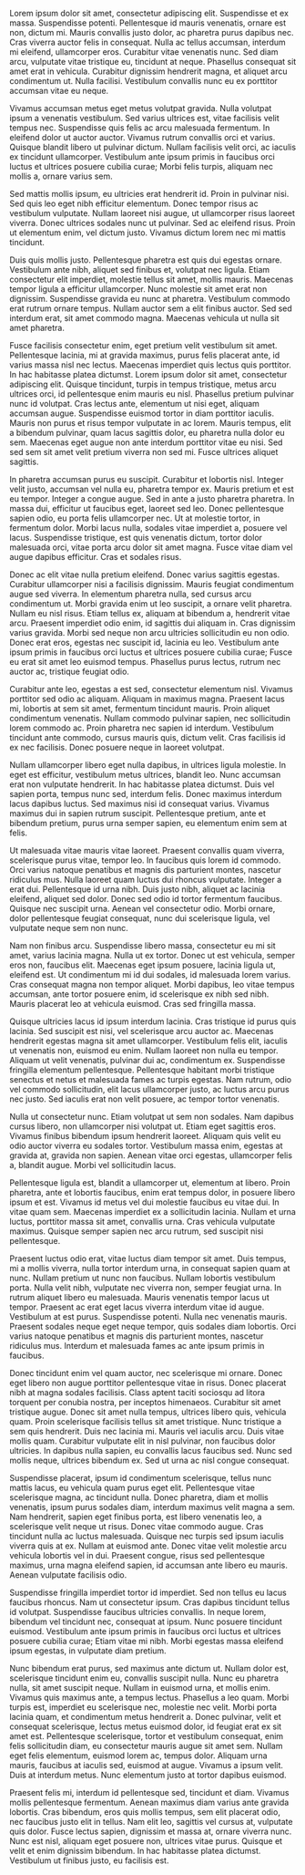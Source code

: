 Lorem ipsum dolor sit amet, consectetur adipiscing elit. Suspendisse et ex massa. Suspendisse potenti. Pellentesque id mauris venenatis, ornare est non, dictum mi. Mauris convallis justo dolor, ac pharetra purus dapibus nec. Cras viverra auctor felis in consequat. Nulla ac tellus accumsan, interdum mi eleifend, ullamcorper eros. Curabitur vitae venenatis nunc. Sed diam arcu, vulputate vitae tristique eu, tincidunt at neque. Phasellus consequat sit amet erat in vehicula. Curabitur dignissim hendrerit magna, et aliquet arcu condimentum ut. Nulla facilisi. Vestibulum convallis nunc eu ex porttitor accumsan vitae eu neque.

Vivamus accumsan metus eget metus volutpat gravida. Nulla volutpat ipsum a venenatis vestibulum. Sed varius ultrices est, vitae facilisis velit tempus nec. Suspendisse quis felis ac arcu malesuada fermentum. In eleifend dolor ut auctor auctor. Vivamus rutrum convallis orci et varius. Quisque blandit libero ut pulvinar dictum. Nullam facilisis velit orci, ac iaculis ex tincidunt ullamcorper. Vestibulum ante ipsum primis in faucibus orci luctus et ultrices posuere cubilia curae; Morbi felis turpis, aliquam nec mollis a, ornare varius sem.

Sed mattis mollis ipsum, eu ultricies erat hendrerit id. Proin in pulvinar nisi. Sed quis leo eget nibh efficitur elementum. Donec tempor risus ac vestibulum vulputate. Nullam laoreet nisi augue, ut ullamcorper risus laoreet viverra. Donec ultrices sodales nunc ut pulvinar. Sed ac eleifend risus. Proin ut elementum enim, vel dictum justo. Vivamus dictum lorem nec mi mattis tincidunt.

Duis quis mollis justo. Pellentesque pharetra est quis dui egestas ornare. Vestibulum ante nibh, aliquet sed finibus et, volutpat nec ligula. Etiam consectetur elit imperdiet, molestie tellus sit amet, mollis mauris. Maecenas tempor ligula a efficitur ullamcorper. Nunc molestie sit amet erat non dignissim. Suspendisse gravida eu nunc at pharetra. Vestibulum commodo erat rutrum ornare tempus. Nullam auctor sem a elit finibus auctor. Sed sed interdum erat, sit amet commodo magna. Maecenas vehicula ut nulla sit amet pharetra.

Fusce facilisis consectetur enim, eget pretium velit vestibulum sit amet. Pellentesque lacinia, mi at gravida maximus, purus felis placerat ante, id varius massa nisl nec lectus. Maecenas imperdiet quis lectus quis porttitor. In hac habitasse platea dictumst. Lorem ipsum dolor sit amet, consectetur adipiscing elit. Quisque tincidunt, turpis in tempus tristique, metus arcu ultrices orci, id pellentesque enim mauris eu nisl. Phasellus pretium pulvinar nunc id volutpat. Cras lectus ante, elementum ut nisi eget, aliquam accumsan augue. Suspendisse euismod tortor in diam porttitor iaculis. Mauris non purus et risus tempor vulputate in ac lorem. Mauris tempus, elit a bibendum pulvinar, quam lacus sagittis dolor, eu pharetra nulla dolor eu sem. Maecenas eget augue non ante interdum porttitor vitae eu nisi. Sed sed sem sit amet velit pretium viverra non sed mi. Fusce ultrices aliquet sagittis.

In pharetra accumsan purus eu suscipit. Curabitur et lobortis nisl. Integer velit justo, accumsan vel nulla eu, pharetra tempor ex. Mauris pretium et est eu tempor. Integer a congue augue. Sed in ante a justo pharetra pharetra. In massa dui, efficitur ut faucibus eget, laoreet sed leo. Donec pellentesque sapien odio, eu porta felis ullamcorper nec. Ut at molestie tortor, in fermentum dolor. Morbi lacus nulla, sodales vitae imperdiet a, posuere vel lacus. Suspendisse tristique, est quis venenatis dictum, tortor dolor malesuada orci, vitae porta arcu dolor sit amet magna. Fusce vitae diam vel augue dapibus efficitur. Cras et sodales risus.

Donec ac elit vitae nulla pretium eleifend. Donec varius sagittis egestas. Curabitur ullamcorper nisi a facilisis dignissim. Mauris feugiat condimentum augue sed viverra. In elementum pharetra nulla, sed cursus arcu condimentum ut. Morbi gravida enim ut leo suscipit, a ornare velit pharetra. Nullam eu nisl risus. Etiam tellus ex, aliquam at bibendum a, hendrerit vitae arcu. Praesent imperdiet odio enim, id sagittis dui aliquam in. Cras dignissim varius gravida. Morbi sed neque non arcu ultricies sollicitudin eu non odio. Donec erat eros, egestas nec suscipit id, lacinia eu leo. Vestibulum ante ipsum primis in faucibus orci luctus et ultrices posuere cubilia curae; Fusce eu erat sit amet leo euismod tempus. Phasellus purus lectus, rutrum nec auctor ac, tristique feugiat odio.

Curabitur ante leo, egestas a est sed, consectetur elementum nisl. Vivamus porttitor sed odio ac aliquam. Aliquam in maximus magna. Praesent lacus mi, lobortis at sem sit amet, fermentum tincidunt mauris. Proin aliquet condimentum venenatis. Nullam commodo pulvinar sapien, nec sollicitudin lorem commodo ac. Proin pharetra nec sapien id interdum. Vestibulum tincidunt ante commodo, cursus mauris quis, dictum velit. Cras facilisis id ex nec facilisis. Donec posuere neque in laoreet volutpat.

Nullam ullamcorper libero eget nulla dapibus, in ultrices ligula molestie. In eget est efficitur, vestibulum metus ultrices, blandit leo. Nunc accumsan erat non vulputate hendrerit. In hac habitasse platea dictumst. Duis vel sapien porta, tempus nunc sed, interdum felis. Donec maximus interdum lacus dapibus luctus. Sed maximus nisi id consequat varius. Vivamus maximus dui in sapien rutrum suscipit. Pellentesque pretium, ante et bibendum pretium, purus urna semper sapien, eu elementum enim sem at felis.

Ut malesuada vitae mauris vitae laoreet. Praesent convallis quam viverra, scelerisque purus vitae, tempor leo. In faucibus quis lorem id commodo. Orci varius natoque penatibus et magnis dis parturient montes, nascetur ridiculus mus. Nulla laoreet quam luctus dui rhoncus vulputate. Integer a erat dui. Pellentesque id urna nibh. Duis justo nibh, aliquet ac lacinia eleifend, aliquet sed dolor. Donec sed odio id tortor fermentum faucibus. Quisque nec suscipit urna. Aenean vel consectetur odio. Morbi ornare, dolor pellentesque feugiat consequat, nunc dui scelerisque ligula, vel vulputate neque sem non nunc.

Nam non finibus arcu. Suspendisse libero massa, consectetur eu mi sit amet, varius lacinia magna. Nulla ut ex tortor. Donec ut est vehicula, semper eros non, faucibus elit. Maecenas eget ipsum posuere, lacinia ligula ut, eleifend est. Ut condimentum mi id dui sodales, id malesuada lorem varius. Cras consequat magna non tempor aliquet. Morbi dapibus, leo vitae tempus accumsan, ante tortor posuere enim, id scelerisque ex nibh sed nibh. Mauris placerat leo at vehicula euismod. Cras sed fringilla massa.

Quisque ultricies lacus id ipsum interdum lacinia. Cras tristique id purus quis lacinia. Sed suscipit est nisi, vel scelerisque arcu auctor ac. Maecenas hendrerit egestas magna sit amet ullamcorper. Vestibulum felis elit, iaculis ut venenatis non, euismod eu enim. Nullam laoreet non nulla eu tempor. Aliquam ut velit venenatis, pulvinar dui ac, condimentum ex. Suspendisse fringilla elementum pellentesque. Pellentesque habitant morbi tristique senectus et netus et malesuada fames ac turpis egestas. Nam rutrum, odio vel commodo sollicitudin, elit lacus ullamcorper justo, ac luctus arcu purus nec justo. Sed iaculis erat non velit posuere, ac tempor tortor venenatis.

Nulla ut consectetur nunc. Etiam volutpat ut sem non sodales. Nam dapibus cursus libero, non ullamcorper nisi volutpat ut. Etiam eget sagittis eros. Vivamus finibus bibendum ipsum hendrerit laoreet. Aliquam quis velit eu odio auctor viverra eu sodales tortor. Vestibulum massa enim, egestas at gravida at, gravida non sapien. Aenean vitae orci egestas, ullamcorper felis a, blandit augue. Morbi vel sollicitudin lacus.

Pellentesque ligula est, blandit a ullamcorper ut, elementum at libero. Proin pharetra, ante et lobortis faucibus, enim erat tempus dolor, in posuere libero ipsum et est. Vivamus id metus vel dui molestie faucibus eu vitae dui. In vitae quam sem. Maecenas imperdiet ex a sollicitudin lacinia. Nullam et urna luctus, porttitor massa sit amet, convallis urna. Cras vehicula vulputate maximus. Quisque semper sapien nec arcu rutrum, sed suscipit nisi pellentesque.

Praesent luctus odio erat, vitae luctus diam tempor sit amet. Duis tempus, mi a mollis viverra, nulla tortor interdum urna, in consequat sapien quam at nunc. Nullam pretium ut nunc non faucibus. Nullam lobortis vestibulum porta. Nulla velit nibh, vulputate nec viverra non, semper feugiat urna. In rutrum aliquet libero eu malesuada. Mauris venenatis tempor lacus ut tempor. Praesent ac erat eget lacus viverra interdum vitae id augue. Vestibulum at est purus. Suspendisse potenti. Nulla nec venenatis mauris. Praesent sodales neque eget neque tempor, quis sodales diam lobortis. Orci varius natoque penatibus et magnis dis parturient montes, nascetur ridiculus mus. Interdum et malesuada fames ac ante ipsum primis in faucibus.

Donec tincidunt enim vel quam auctor, nec scelerisque mi ornare. Donec eget libero non augue porttitor pellentesque vitae in risus. Donec placerat nibh at magna sodales facilisis. Class aptent taciti sociosqu ad litora torquent per conubia nostra, per inceptos himenaeos. Curabitur sit amet tristique augue. Donec sit amet nulla tempus, ultrices libero quis, vehicula quam. Proin scelerisque facilisis tellus sit amet tristique. Nunc tristique a sem quis hendrerit. Duis nec lacinia mi. Mauris vel iaculis arcu. Duis vitae mollis quam. Curabitur vulputate elit in nisl pulvinar, non faucibus dolor ultricies. In dapibus nulla sapien, eu convallis lacus faucibus sed. Nunc sed mollis neque, ultrices bibendum ex. Sed ut urna ac nisl congue consequat.

Suspendisse placerat, ipsum id condimentum scelerisque, tellus nunc mattis lacus, eu vehicula quam purus eget elit. Pellentesque vitae scelerisque magna, ac tincidunt nulla. Donec pharetra, diam et mollis venenatis, ipsum purus sodales diam, interdum maximus velit magna a sem. Nam hendrerit, sapien eget finibus porta, est libero venenatis leo, a scelerisque velit neque ut risus. Donec vitae commodo augue. Cras tincidunt nulla ac luctus malesuada. Quisque nec turpis sed ipsum iaculis viverra quis at ex. Nullam at euismod ante. Donec vitae velit molestie arcu vehicula lobortis vel in dui. Praesent congue, risus sed pellentesque maximus, urna magna eleifend sapien, id accumsan ante libero eu mauris. Aenean vulputate facilisis odio.

Suspendisse fringilla imperdiet tortor id imperdiet. Sed non tellus eu lacus faucibus rhoncus. Nam ut consectetur ipsum. Cras dapibus tincidunt tellus id volutpat. Suspendisse faucibus ultricies convallis. In neque lorem, bibendum vel tincidunt nec, consequat at ipsum. Nunc posuere tincidunt euismod. Vestibulum ante ipsum primis in faucibus orci luctus et ultrices posuere cubilia curae; Etiam vitae mi nibh. Morbi egestas massa eleifend ipsum egestas, in vulputate diam pretium.

Nunc bibendum erat purus, sed maximus ante dictum ut. Nullam dolor est, scelerisque tincidunt enim eu, convallis suscipit nulla. Nunc eu pharetra nulla, sit amet suscipit neque. Nullam in euismod urna, et mollis enim. Vivamus quis maximus ante, a tempus lectus. Phasellus a leo quam. Morbi turpis est, imperdiet eu scelerisque nec, molestie nec velit. Morbi porta lacinia quam, et condimentum metus hendrerit a. Donec pulvinar, velit et consequat scelerisque, lectus metus euismod dolor, id feugiat erat ex sit amet est. Pellentesque scelerisque, tortor et vestibulum consequat, enim felis sollicitudin diam, eu consectetur mauris augue sit amet sem. Nullam eget felis elementum, euismod lorem ac, tempus dolor. Aliquam urna mauris, faucibus at iaculis sed, euismod at augue. Vivamus a ipsum velit. Duis at interdum metus. Nunc elementum justo at tortor dapibus euismod.

Praesent felis mi, interdum id pellentesque sed, tincidunt et diam. Vivamus mollis pellentesque fermentum. Aenean maximus diam varius ante gravida lobortis. Cras bibendum, eros quis mollis tempus, sem elit placerat odio, nec faucibus justo elit in tellus. Nam elit leo, sagittis vel cursus at, vulputate quis dolor. Fusce lectus sapien, dignissim et massa at, ornare viverra nunc. Nunc est nisl, aliquam eget posuere non, ultrices vitae purus. Quisque et velit et enim dignissim bibendum. In hac habitasse platea dictumst. Vestibulum ut finibus justo, eu facilisis est.
